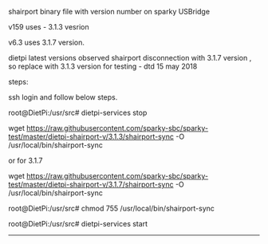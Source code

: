 shairport binary file with version number on sparky USBridge

v159 uses - 3.1.3 vesrion

v6.3 uses 3.1.7 version.

dietpi latest versions observed shairport disconnection with 3.1.7 version , so replace with 3.1.3 version for testing - dtd 15 may 2018 


 
steps:

ssh login and follow below steps.

root@DietPi:/usr/src# dietpi-services stop

wget https://raw.githubusercontent.com/sparky-sbc/sparky-test/master/dietpi-shairport-v/3.1.3/shairport-sync -O /usr/local/bin/shairport-sync

or for 3.1.7

wget https://raw.githubusercontent.com/sparky-sbc/sparky-test/master/dietpi-shairport-v/3.1.7/shairport-sync -O /usr/local/bin/shairport-sync

root@DietPi:/usr/src# chmod 755 /usr/local/bin/shairport-sync

root@DietPi:/usr/src# dietpi-services start

*******************************************************************************************

